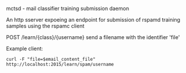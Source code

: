 mctsd - mail classifier training submission daemon

An http sserver expoeing an endpoint for submission of rspamd training samples using the rspamc client

POST /learn/{class}/{username}
send a filename with the identifier 'file'

Example client:
```
curl -F "file=$email_content_file" http://localhost:2015/learn/spam/username
```
